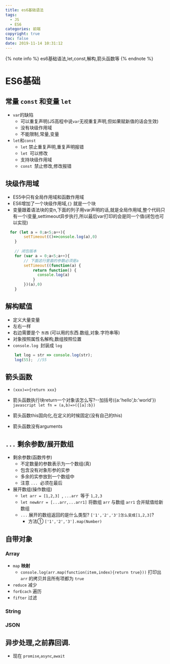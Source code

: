 ```yaml
---
title: es6基础语法
tags:
  - JS
  - ES6
categories: 前端
copyright: true
toc: false
date: 2019-11-14 10:31:12
---
```



{% note info %} es6基础语法,let,const,解构,箭头函数等 {% endnote %}

<!-- more -->

#  ES6基础

## 常量 `const` 和变量 `let` 

- `var`的缺陷
  - 可以重复声明(JS高程中说`var`无视重复声明,但如果赋新值的话会生效)
  - 没有块级作用域
  - 不能限制,常量,变量
- `let`和`const`
  - `let` 禁止重复声明,重复声明报错
  - `let `可以修改
  - 支持块级作用域
  - `const `禁止修改,修改报错

## 块级作用域

- ES5中只有全局作用域和函数作用域
- ES6增加了一个块级作用域,`{}` 就是一个块
- 变量跟着语法块的变n,下面的列子用var声明的话,就是全局作用域,整个代码只有一个i变量,settimeout异步执行,所以最后var打印的会是同一个值(闭包也可以实现)

```javascript
  for (let a = 0;a<5;a++){
        setTimeout(()=>console.log(a),0)
    }
    
    // 闭包版本
    for (var a = 0;a<5;a++){
        // 下面这行里面的参数必须是a
        setTimeout((function(a) {
            return function() {
              console.log(a)
            }
        })(a),0)
    }
```

## 解构赋值

- 定义大量变量
- 左右一样
- 右边需要是个 `东西` (可以用的东西.数组,对象.字符串等)
- 对象按照属性名解构,数组按照位置
- `console.log `封装成 `log`

```javascript
    let log = str => console.log(str);
    log(55);  //55
```


## 箭头函数

- `(xxx)=>{return xxx}`
- 箭头函数执行块return一个对象该怎么写?--加括号({a:'hello',b:'world'})
  ```javascript let fn = (a,b)=>({[a]:b}) ```

- 箭头函数this固向化,在定义的时候固定(没有自己的this)
- 箭头函数没有arguments

## `...` 剩余参数/展开数组

- 剩余参数(函数传参)
  - 不定数量的参数表示为一个数组(真)
  - 包含没有对象形参的实参
  - 多余的实参放到一个数组中
  - 注意 `... `必须在最后
- 展开数组(操作数组)
  - `let arr = [1,2,3] `, `...arr `等于 `1,2,3`
  - `let newArr = [...arr,...arr1]`  将数组 `arr` 与数组 `arr1` 合并赋值给新数组
  - `...` 展开的数组返回的是什么类型?  `['1','2','3']怎么变成[1,2,3]`?
    - 方法① `['1','2','3'].map(Number)`

## 自带对象

### Array

- `map`  **映射**
	- `console.log(arr.map(function(item,index){return true}))`  打印出 `arr` 的拷贝并且所有项都为 `true`
- `reduce`  减少
- `forEcach`  遍历
- `fifter`  过滤

### String
### JSON

## 异步处理,之前靠回调.

- 现在 `promise`,`async`,`await`